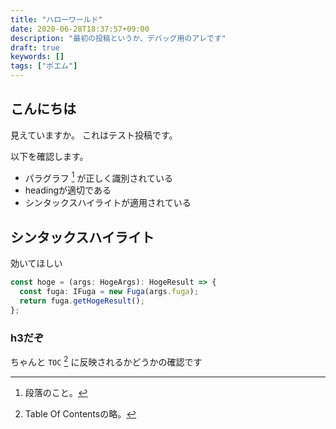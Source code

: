 ```yaml
---
title: "ハローワールド"
date: 2020-06-28T18:37:57+09:00
description: "最初の投稿というか、デバッグ用のアレです"
draft: true
keywords: []
tags: ["ポエム"]
---
```


## こんにちは

見えていますか。
これはテスト投稿です。

以下を確認します。

* パラグラフ [^paragraph] が正しく識別されている
* headingが適切である
* シンタックスハイライトが適用されている

## シンタックスハイライト

効いてほしい

```typescript:hoge.ts
const hoge = (args: HogeArgs): HogeResult => {
  const fuga: IFuga = new Fuga(args.fuga);
  return fuga.getHogeResult();
};
```

### h3だぞ

ちゃんと `TOC` [^TOC] に反映されるかどうかの確認です


[^paragraph]: 段落のこと。
[^TOC]: Table Of Contentsの略。
